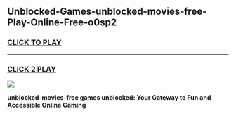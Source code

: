 
## Unblocked-Games-unblocked-movies-free-Play-Online-Free-o0sp2
<h3>
<a href="https://premium76.site?title=unblocked-movies-free&ref=26A">CLICK TO PLAY</a></h3>
<hr>

<h3>
<a href="https://premium76.site?title=unblocked-movies-free&ref=26A">CLICK 2 PLAY</a>
  
</h3>

<a href="https://premium76.site?title=unblocked-movies-free&ref=26A"><img src="https://clearcache.store/games.png"></a>


**unblocked-movies-free games unblocked: Your Gateway to Fun and Accessible Online Gaming**
